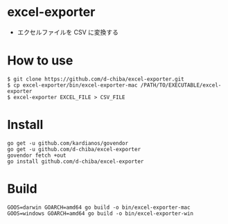 # excel-exporter

* エクセルファイルを CSV に変換する

# How to use

```
$ git clone https://github.com/d-chiba/excel-exporter.git
$ cp excel-exporter/bin/excel-exporter-mac /PATH/TO/EXECUTABLE/excel-exporter
$ excel-exporter EXCEL_FILE > CSV_FILE
```

# Install

```
go get -u github.com/kardianos/govendor
go get -u github.com/d-chiba/excel-exporter
govendor fetch +out
go install github.com/d-chiba/excel-exporter
```

# Build

```
GOOS=darwin GOARCH=amd64 go build -o bin/excel-exporter-mac
GOOS=windows GOARCH=amd64 go build -o bin/excel-exporter-win
```

